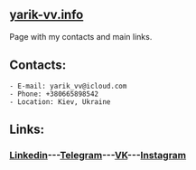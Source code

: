 ## [yarik-vv.info](https://yarik-vv.info)
Page with my contacts and main links.

## Contacts:
```
- E-mail: yarik_vv@icloud.com
- Phone: +380665898542
- Location: Kiev, Ukraine
```
## Links: 
### [Linkedin](https://www.linkedin.com/in/yarik-vv)---[Telegram](http://telegram.me/yarik_vv)---[VK](https://vk.com/yarik_vv)---[Instagram](https://www.instagram.com/yarik_vv)
